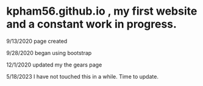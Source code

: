 
# kpham56.github.io , my first website and a constant work in progress. 

9/13/2020 page created

9/28/2020 began using bootstrap  

12/1/2020 updated my the gears page

5/18/2023 I have not touched this in a while. Time to update.
